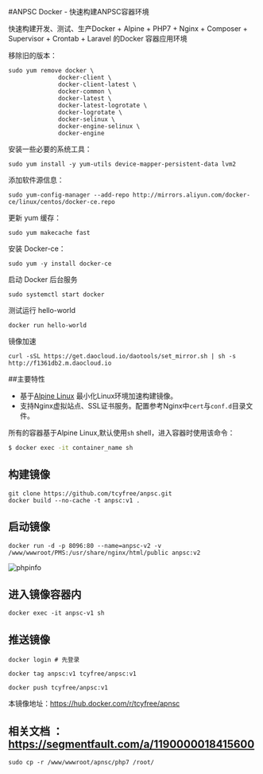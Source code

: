 #ANPSC Docker - 快速构建ANPSC容器环境

快速构建开发、测试、生产Docker + Alpine + PHP7 + Nginx + Composer + Supervisor + Crontab + Laravel 的Docker 容器应用环境


移除旧的版本：

    sudo yum remove docker \
                  docker-client \
                  docker-client-latest \
                  docker-common \
                  docker-latest \
                  docker-latest-logrotate \
                  docker-logrotate \
                  docker-selinux \
                  docker-engine-selinux \
                  docker-engine

安装一些必要的系统工具：

    sudo yum install -y yum-utils device-mapper-persistent-data lvm2


添加软件源信息：

    sudo yum-config-manager --add-repo http://mirrors.aliyun.com/docker-ce/linux/centos/docker-ce.repo



更新 yum 缓存：

    sudo yum makecache fast
    


安装 Docker-ce：

    sudo yum -y install docker-ce


启动 Docker 后台服务

    sudo systemctl start docker


测试运行 hello-world

    docker run hello-world






镜像加速       

    curl -sSL https://get.daocloud.io/daotools/set_mirror.sh | sh -s http://f1361db2.m.daocloud.io
    

##主要特性

+ 基于[Alpine Linux](https://alpinelinux.org/) 最小化Linux环境加速构建镜像。 
+ 支持Nginx虚拟站点、SSL证书服务。配置参考Nginx中`cert`与`conf.d`目录文件。

所有的容器基于Alpine Linux,默认使用`sh` shell，进入容器时使用该命令：

```bash
$ docker exec -it container_name sh
```

## 构建镜像
    git clone https://github.com/tcyfree/anpsc.git
    docker build --no-cache -t anpsc:v1 .
    
## 启动镜像
    docker run -d -p 8096:80 --name=anpsc-v2 -v /www/wwwroot/PMS:/usr/share/nginx/html/public anpsc:v2
 
![phpinfo](https://github.com/tcyfree/anpsc/blob/master/phpinfo.png)
    
## 进入镜像容器内
    docker exec -it anpsc-v1 sh

        

## 推送镜像
    docker login # 先登录
    
    docker tag anpsc:v1 tcyfree/anpsc:v1
    
    docker push tcyfree/anpsc:v1

本镜像地址：https://hub.docker.com/r/tcyfree/apnsc

## 相关文档 ：https://segmentfault.com/a/1190000018415600
    
    
    
    sudo cp -r /www/wwwroot/apnsc/php7 /root/

